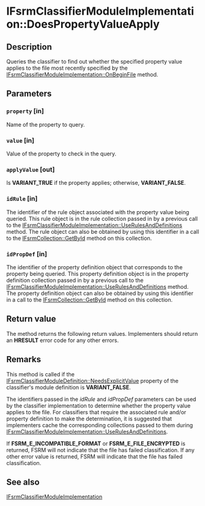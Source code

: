 # IFsrmClassifierModuleImplementation::DoesPropertyValueApply

## Description

Queries the classifier to find out whether the specified property value applies to the file most recently specified by the [IFsrmClassifierModuleImplementation::OnBeginFile](https://learn.microsoft.com/previous-versions/windows/desktop/api/fsrmpipeline/nf-fsrmpipeline-ifsrmclassifiermoduleimplementation-onbeginfile) method.

## Parameters

### `property` [in]

Name of the property to query.

### `value` [in]

Value of the property to check in the query.

### `applyValue` [out]

Is **VARIANT_TRUE** if the property applies; otherwise, **VARIANT_FALSE**.

### `idRule` [in]

The identifier of the rule object associated with the property value being queried. This rule object is in the rule collection passed in by a previous call to the [IFsrmClassifierModuleImplementation::UseRulesAndDefinitions](https://learn.microsoft.com/previous-versions/windows/desktop/api/fsrmpipeline/nf-fsrmpipeline-ifsrmclassifiermoduleimplementation-userulesanddefinitions) method. The rule object can also be obtained by using this identifier in a call to the [IFsrmCollection::GetById](https://learn.microsoft.com/previous-versions/windows/desktop/api/fsrm/nf-fsrm-ifsrmcollection-getbyid) method on this collection.

### `idPropDef` [in]

The identifier of the property definition object that corresponds to the property being queried. This property definition object is in the property definition collection passed in by a previous call to the [IFsrmClassifierModuleImplementation::UseRulesAndDefinitions](https://learn.microsoft.com/previous-versions/windows/desktop/api/fsrmpipeline/nf-fsrmpipeline-ifsrmclassifiermoduleimplementation-userulesanddefinitions) method. The property definition object can also be obtained by using this identifier in a call to the [IFsrmCollection::GetById](https://learn.microsoft.com/previous-versions/windows/desktop/api/fsrm/nf-fsrm-ifsrmcollection-getbyid) method on this collection.

## Return value

The method returns the following return values. Implementers should return an **HRESULT** error code for any other errors.

## Remarks

This method is called if the [IFsrmClassifierModuleDefinition::NeedsExplicitValue](https://learn.microsoft.com/previous-versions/windows/desktop/api/fsrmpipeline/nf-fsrmpipeline-ifsrmclassifiermoduledefinition-get_needsexplicitvalue) property of the classifier's module definition is **VARIANT_FALSE**.

The identifiers passed in the *idRule* and *idPropDef* parameters can be used by the classifier implementation to determine whether the property value applies to the file. For classifiers that require the associated rule and/or property definition to make the determination, it is suggested that implementers cache the corresponding collections passed to them during [IFsrmClassifierModuleImplementation::UseRulesAndDefinitions](https://learn.microsoft.com/previous-versions/windows/desktop/api/fsrmpipeline/nf-fsrmpipeline-ifsrmclassifiermoduleimplementation-userulesanddefinitions).

If **FSRM_E_INCOMPATIBLE_FORMAT** or **FSRM_E_FILE_ENCRYPTED** is returned, FSRM will not indicate that the file has failed classification. If any other error value is returned, FSRM will indicate that the file has failed classification.

## See also

[IFsrmClassifierModuleImplementation](https://learn.microsoft.com/previous-versions/windows/desktop/api/fsrmpipeline/nn-fsrmpipeline-ifsrmclassifiermoduleimplementation)